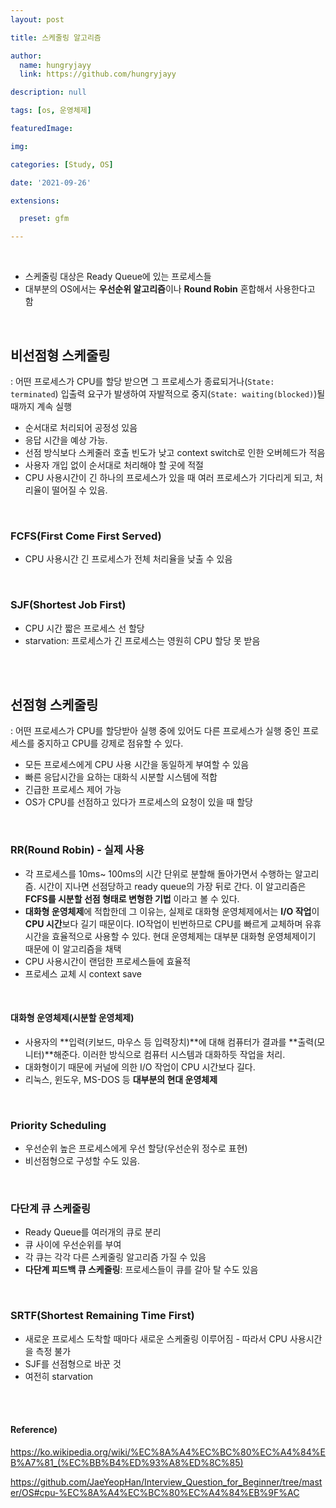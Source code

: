 ```yaml
---
layout: post

title: 스케줄링 알고리즘

author: 
  name: hungryjayy
  link: https://github.com/hungryjayy

description: null

tags: [os, 운영체제]

featuredImage: 

img: 

categories: [Study, OS]

date: '2021-09-26'

extensions:

  preset: gfm

---
```


<br>

* 스케줄링 대상은 Ready Queue에 있는 프로세스들
* 대부분의 OS에서는 **우선순위 알고리즘**이나 **Round Robin** 혼합해서 사용한다고 함

<br>

## 비선점형 스케줄링

: 어떤 프로세스가 CPU를 할당 받으면 그 프로세스가 종료되거나(`State: terminated`) 입출력 요구가 발생하여 자발적으로 중지(`State: waiting(blocked)`)될 때까지 계속 실행

- 순서대로 처리되어 공정성 있음
- 응답 시간을 예상 가능.
- 선점 방식보다 스케줄러 호출 빈도가 낮고 context switch로 인한 오버헤드가 적음
- 사용자 개입 없이 순서대로 처리해야 할 곳에 적절
- CPU 사용시간이 긴 하나의 프로세스가 있을 때 여러 프로세스가 기다리게 되고, 처리율이 떨어질 수 있음.

<Br>

### FCFS(First Come First Served)

* CPU 사용시간 긴 프로세스가 전체 처리율을 낮출 수 있음

<br>

### SJF(Shortest Job First)

* CPU 시간 짧은 프로세스 선 할당
* starvation: 프로세스가 긴 프로세스는 영원히 CPU 할당 못 받음

<br>

<br>

## 선점형 스케줄링 

: 어떤 프로세스가 CPU를 할당받아 실행 중에 있어도 다른 프로세스가 실행 중인 프로세스를 중지하고 CPU를 강제로 점유할 수 있다.

* 모든 프로세스에게 CPU 사용 시간을 동일하게 부여할 수 있음
* 빠른 응답시간을 요하는 대화식 시분할 시스템에 적합
* 긴급한 프로세스 제어 가능
* OS가 CPU를 선점하고 있다가 프로세스의 요청이 있을 때 할당

<br>

### RR(Round Robin) - 실제 사용

* 각 프로세스를 10ms~ 100ms의 시간 단위로 분할해 돌아가면서 수행하는 알고리즘. 시간이 지나면 선점당하고 ready queue의 가장 뒤로 간다. 이 알고리즘은 **FCFS를 시분할 선점 형태로 변형한 기법** 이라고 볼 수 있다.
* **대화형 운영체제**에 적합한데 그 이유는, 실제로 대화형 운영체제에서는 **I/O 작업**이 **CPU 시간**보다 길기 때문이다. IO작업이 빈번하므로 CPU를 빠르게 교체하며 유휴시간을 효율적으로 사용할 수 있다. 현대 운영체제는 대부분 대화형 운영체제이기 때문에 이 알고리즘을 채택
* CPU 사용시간이 랜덤한 프로세스들에 효율적
* 프로세스 교체 시 context save

<br>

#### 대화형 운영체제(시분할 운영체제)

* 사용자의 **입력(키보드, 마우스 등 입력장치)**에 대해 컴퓨터가 결과를 **출력(모니터)**해준다. 이러한 방식으로 컴퓨터 시스템과 대화하듯 작업을 처리.
* 대화형이기 때문에 커널에 의한 I/O 작업이 CPU 시간보다 길다.
* 리눅스, 윈도우, MS-DOS 등 **대부분의 현대 운영체제**

<br>

### Priority Scheduling

* 우선순위 높은 프로세스에게 우선 할당(우선순위 정수로 표현)
* 비선점형으로 구성할 수도 있음.

<Br>

### 다단계 큐 스케줄링

* Ready Queue를 여러개의 큐로 분리
* 큐 사이에 우선순위를 부여
* 각 큐는 각각 다른 스케줄링 알고리즘 가질 수 있음
* **다단계 피드백 큐 스케줄링**: 프로세스들이 큐를 갈아 탈 수도 있음

<br>

### SRTF(Shortest Remaining Time First)

* 새로운 프로세스 도착할 때마다 새로운 스케줄링 이루어짐 - 따라서 CPU 사용시간을 측정 불가
* SJF를 선점형으로 바꾼 것
* 여전히 starvation

<Br><br>

#### Reference)

https://ko.wikipedia.org/wiki/%EC%8A%A4%EC%BC%80%EC%A4%84%EB%A7%81_(%EC%BB%B4%ED%93%A8%ED%8C%85)

https://github.com/JaeYeopHan/Interview_Question_for_Beginner/tree/master/OS#cpu-%EC%8A%A4%EC%BC%80%EC%A4%84%EB%9F%AC